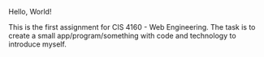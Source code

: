 Hello, World!

This is the first assignment for CIS 4160 - Web Engineering.
The task is to create a small app/program/something with code and technology to introduce myself.
